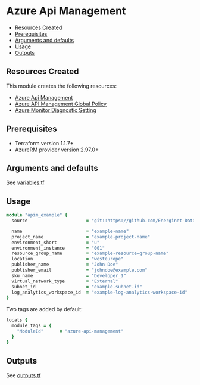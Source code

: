 # Azure Api Management

- [Resources Created](#resources-created)
- [Prerequisites](#prerequisites)
- [Arguments and defaults](#arguments-and-defaults)
- [Usage](#usage)
- [Outputs](#outputs)

## Resources Created

This module creates the following resources:

- [Azure Api Management](https://registry.terraform.io/providers/hashicorp/azurerm/latest/docs/resources/api_management)
- [Azure API Management Global Policy](https://registry.terraform.io/providers/hashicorp/azurerm/latest/docs/resources/api_management_policy)
- [Azure Monitor Diagnostic Setting](https://registry.terraform.io/providers/hashicorp/azurerm/latest/docs/resources/monitor_diagnostic_setting)

## Prerequisites

- Terraform version 1.1.7+
- AzureRM provider version 2.97.0+

## Arguments and defaults

See [variables.tf](./variables.tf)

## Usage

```ruby
module "apim_example" {
  source                      = "git::https://github.com/Energinet-DataHub/geh-terraform-modules.git//azure/api-management?ref=7.0.0"

  name                        = "example-name"
  project_name                = "example-project-name"
  environment_short           = "u"
  environment_instance        = "001"
  resource_group_name         = "example-resource-group-name"
  location                    = "westeurope"
  publisher_name              = "John Doe"
  publisher_email             = "johndoe@example.com"
  sku_name                    = "Developer_1"
  virtual_network_type        = "External"
  subnet_id                   = "example-subnet-id"
  log_analytics_workspace_id  = "example-log-analytics-workspace-id"
}
```

Two tags are added by default:

```ruby
locals {
  module_tags = {
    "ModuleId"      = "azure-api-management"
  }
}
```

## Outputs

See [outputs.tf](./outputs.tf)
